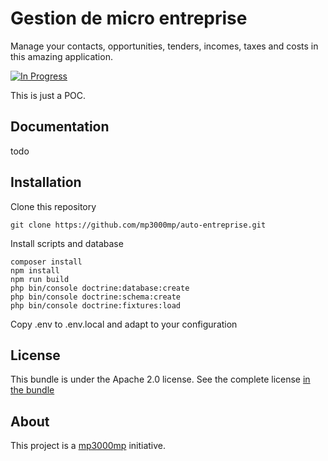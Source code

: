 Gestion de micro entreprise
=============

Manage your contacts, opportunities, tenders, incomes, taxes and costs in this amazing application. 

[![In Progress](https://img.shields.io/badge/in%20progress-yes-red)](https://img.shields.io/badge/in%20progress-yes-red)

This is just a POC.

Documentation
-------------

todo

Installation
------------

Clone this repository
```
git clone https://github.com/mp3000mp/auto-entreprise.git
```

Install scripts and database
```shell
composer install
npm install
npm run build
php bin/console doctrine:database:create
php bin/console doctrine:schema:create
php bin/console doctrine:fixtures:load
```

Copy .env to .env.local and adapt to your configuration


License
-------

This bundle is under the Apache 2.0 license. See the complete license [in the bundle](LICENSE)

About
-----

This project is a [mp3000mp](https://github.com/mp3000mp) initiative.
